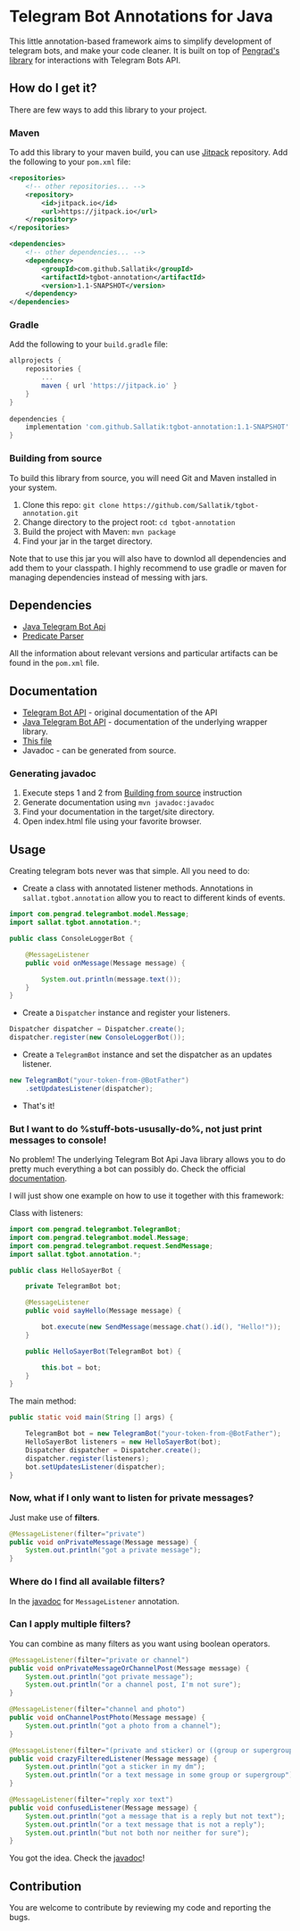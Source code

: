 # Telegram Bot Annotations for Java

This little annotation-based framework aims to simplify development of telegram bots, and make your code cleaner.
It is built on top of [Pengrad's library](https://github.com/pengrad/java-telegram-bot-api) for interactions with Telegram Bots API.

## How do I get it?

There are few ways to add this library to your project.

### Maven

To add this library to your maven build, you can use [Jitpack](https://jitpack.io) repository.
Add the following to your `pom.xml` file:

```xml
<repositories>
	<!-- other repositories... --> 
	<repository>
		<id>jitpack.io</id>
		<url>https://jitpack.io</url>
	</repository>
</repositories>

<dependencies>
	<!-- other dependencies... -->
	<dependency>
		<groupId>com.github.Sallatik</groupId>
		<artifactId>tgbot-annotation</artifactId>
		<version>1.1-SNAPSHOT</version>
	</dependency>
</dependencies>
```

### Gradle

Add the following to your `build.gradle` file:

```groovy
allprojects {
    repositories {
        ...
        maven { url 'https://jitpack.io' }
    }
}
	
dependencies {
    implementation 'com.github.Sallatik:tgbot-annotation:1.1-SNAPSHOT'
}
```

### Building from source

To build this library from source, you will need Git and Maven installed in your system.

1. Clone this repo: `git clone https://github.com/Sallatik/tgbot-annotation.git`
2. Change directory to the project root: `cd tgbot-annotation`
3. Build the project with Maven: `mvn package`
4. Find your jar in the target directory.

Note that to use this jar you will also have to downlod all dependencies and add them to your classpath.
I highly recommend to use gradle or maven for managing dependencies instead of messing with jars.

## Dependencies

- [Java Telegram Bot Api](https://github.com/pengrad/java-telegram-bot-api)
- [Predicate Parser](https://github.com/Sallatik/predicate-parser)

All the information about relevant versions and particular artifacts can be found in the `pom.xml` file.

## Documentation

- [Telegram Bot API](https://core.telegram.org/bots/api) - original documentation of the API
- [Java Telegram Bot API](https://github.com/pengrad/java-telegram-bot-api/blob/master/README.md) - documentation of the underlying wrapper library.
- [This file](#usage)
- Javadoc - can be generated from source.

### Generating javadoc 

1. Execute steps 1 and 2 from [Building from source](#building-from-source) instruction
2. Generate documentation using `mvn javadoc:javadoc`
3. Find your documentation in the target/site directory.
4. Open index.html file using your favorite browser.

## Usage

Creating telegram bots never was that simple. All you need to do:

- Create a class with annotated listener methods. Annotations in `sallat.tgbot.annotation` allow you to react to different kinds of events.
```java
import com.pengrad.telegrambot.model.Message;
import sallat.tgbot.annotation.*;

public class ConsoleLoggerBot {

	@MessageListener
	public void onMessage(Message message) {

		System.out.println(message.text());
	}
}
```

- Create a `Dispatcher` instance and register your listeners.
```java
Dispatcher dispatcher = Dispatcher.create();
dispatcher.register(new ConsoleLoggerBot());
```

- Create a `TelegramBot` instance and set the dispatcher as an updates listener.
```java
new TelegramBot("your-token-from-@BotFather")
	.setUpdatesListener(dispatcher);
```

- That's it!

### But I want to do %stuff-bots-ususally-do%, not just print messages to console!

No problem! The underlying Telegram Bot Api Java library allows you to do pretty much everything a bot can possibly do.
Check the official [documentation](https://github.com/pengrad/java-telegram-bot-api#usage).

I will just show one example on how to use it together with this framework:

Class with listeners: 
```java
import com.pengrad.telegrambot.TelegramBot;
import com.pengrad.telegrambot.model.Message;
import com.pengrad.telegrambot.request.SendMessage;
import sallat.tgbot.annotation.*;

public class HelloSayerBot {

	private TelegramBot bot;

	@MessageListener
	public void sayHello(Message message) {

		bot.execute(new SendMessage(message.chat().id(), "Hello!"));
	}

	public HelloSayerBot(TelegramBot bot) {

		this.bot = bot;
	}
}
```

The main method:
```java
public static void main(String [] args) {

	TelegramBot bot = new TelegramBot("your-token-from-@BotFather");
	HelloSayerBot listeners = new HelloSayerBot(bot);
	Dispatcher dispatcher = Dispatcher.create();
	dispatcher.register(listeners);
	bot.setUpdatesListener(dispatcher);
}
```

### Now, what if I only want to listen for private messages?

Just make use of **filters**. 
```java
@MessageListener(filter="private")
public void onPrivateMessage(Message message) {
    System.out.println("got a private message");
}
```

### Where do I find all available filters?

In the [javadoc](#generating-javadoc) for `MessageListener` annotation.

### Can I apply multiple filters?

You can combine as many filters as you want using boolean operators.
```java
@MessageListener(filter="private or channel")
public void onPrivateMessageOrChannelPost(Message message) {
    System.out.println("got private message");
    System.out.println("or a channel post, I'm not sure");
}

@MessageListener(filter="channel and photo")
public void onChannelPostPhoto(Message message) {
    System.out.println("got a photo from a channel");
}

@MessageListener(filter="(private and sticker) or ((group or supergroup) and text)")
public void crazyFilteredListener(Message message) {
    System.out.println("got a sticker in my dm");
    System.out.println("or a text message in some group or supergroup");
}

@MessageListener(filter="reply xor text")
public void confusedListener(Message message) {
    System.out.println("got a message that is a reply but not text");
    System.out.println("or a text message that is not a reply");
    System.out.println("but not both nor neither for sure");
}
```

You got the idea. Check the [javadoc](#generating-javadoc)!
## Contribution

You are welcome to contribute by reviewing my code and reporting the bugs.

